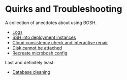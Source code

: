 # Quirks and Troubleshooting

A collection of anecdotes about using BOSH.

* [Logs](troubleshooting/logs.md)
* [SSH into deployment instances](troubleshooting/ssh.md)
* [Cloud consistency check and interactive repair](troubleshooting/cloudcheck.md)
* [Disk cannot be attached](troubleshooting/disk-cannot-be-attached.md)
* [Recreate microbosh config](troubleshooting/recreate-microbosh-config.md)

Last and definitely least:

* [Database cleaning](troubleshooting/bosh-database-cleaning.md)
